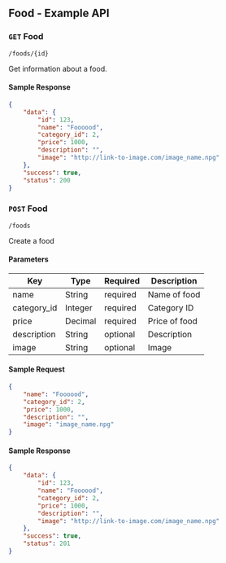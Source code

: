 ## Food - Example API

### `GET` Food
```
/foods/{id}
```
Get information about a food.

#### Sample Response
```json
{
    "data": {
        "id": 123,
        "name": "Foooood",
        "category_id": 2,
        "price": 1000,
        "description": "",
        "image": "http://link-to-image.com/image_name.npg"
    },
    "success": true,
    "status": 200
}
```

### `POST` Food
```
/foods
```
Create a food

#### Parameters
| Key | Type | Required | Description |
|---|---|---|---|
| name | String | required | Name of food |
| category_id | Integer | required | Category ID |
| price | Decimal | required | Price of food |
| description | String | optional | Description |
| image | String | optional | Image |

#### Sample Request
```json
{
    "name": "Foooood",
    "category_id": 2,
    "price": 1000,
    "description": "",
    "image": "image_name.npg"
}
```

#### Sample Response
```json
{
    "data": {
        "id": 123,
        "name": "Foooood",
        "category_id": 2,
        "price": 1000,
        "description": "",
        "image": "http://link-to-image.com/image_name.npg"
    },
    "success": true,
    "status": 201
}
```
